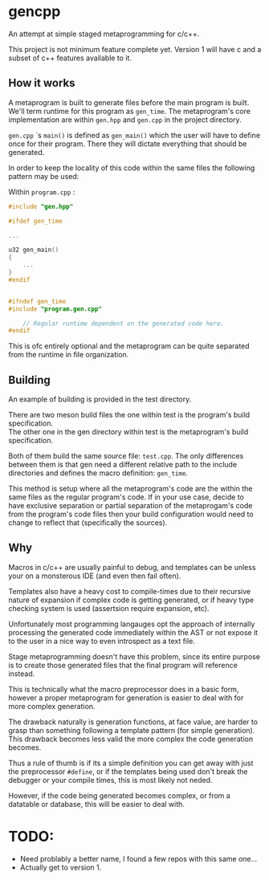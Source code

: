# gencpp

An attempt at simple staged metaprogramming for c/c++.

This project is not minimum feature complete yet. 
Version 1 will have c and a subset of c++ features available to it.

## How it works

A metaprogram is built to generate files before the main program is built. We'll term runtime for this program as `gen_time`. The metaprogram's core implementation are within `gen.hpp` and `gen.cpp` in the project directory.

`gen.cpp` \`s  `main()` is defined as `gen_main()` which the user will have to define once for their program. There they will dictate everything that should be generated.

In order to keep the locality of this code within the same files the following pattern may be used:

Within `program.cpp` :
```cpp
#include "gen.hpp"

#ifdef gen_time

...

u32 gen_main()
{
	...
}
#endif


#ifndef gen_time
#include "program.gen.cpp"

	// Regular runtime dependent on the generated code here.
#endif
```
This is ofc entirely optional and the metaprogram can be quite separated from the runtime in file organization.

## Building

An example of building is provided in the test directory.

There are two meson build files the one within test is the program's build specification.  
The other one in the gen directory within test is the metaprogram's build specification.

Both of them build the same source file: `test.cpp`. The only differences between them is that gen need a different relative path to the include directories and defines the macro definition: `gen_time`.

This method is setup where all the metaprogram's code are the within the same files as the regular program's code.
If in your use case, decide to have exclusive separation or partial separation of the metaprogam's code from the program's code files then your build configuration would need to change to reflect that (specifically the sources).

## Why

Macros in c/c++ are usually painful to debug, and templates can be unless your on a monsterous IDE (and even then fail often).

Templates also have a heavy cost to compile-times due to their recursive nature of expansion if complex code is getting generated, or if heavy type checking system is used (assertsion require expansion, etc).

Unfortunately most programming langauges opt the approach of internally processing the generated code immediately within the AST or not expose it to the user in a nice way to even introspect as a text file.  

Stage metaprogramming doesn't have this problem, since its entire purpose is to create those generated files that the final program will reference instead.

This is technically what the macro preprocessor does in a basic form, however a proper metaprogram for generation is easier to deal with for more complex generation.

The drawback naturally is generation functions, at face value, are harder to grasp than something following a template pattern (for simple generation). This drawback becomes less valid the more complex the code generation becomes.

Thus a rule of thumb is if its a simple definition you can get away with just the preprocessor `#define`, or if the templates being used don't break the debugger or your compile times, this is most likely not neded.

However, if the code being generated becomes complex, or from a datatable or database, this will be easier to deal with.

# TODO:

* Need problably a better name, I found a few repos with this same one...
* Actually get to version 1.
